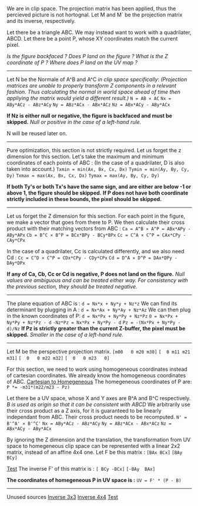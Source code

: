 We are in clip space.
The projection matrix has been applied, thus the percieved picture is not hortognal.
Let M and M` be the projection matrix and its inverse, respectively.

Let there be a triangle ABC.
We may instead want to work with a quadrilater, ABCD.
Let there be a point P, whose XY coordinates match the current pixel.

_Is the figure backfaced ?_
_Does P land on the figure ?_
_What is the Z coordinate of P ?_
_Where does P land on the UV map ?_

-------

Let N be the Normale of A^B and A^C *in clip space specifically*: _(Projection matrices are unable to properly transform Z components in a relevant fashion. Thus calculating the normal in world space ahead of time then appliying the matrix would yield a different result.)_
`N = AB ⨯ AC`
`Nx = ABy*ACz - ABz*ACy`
`Ny = ABz*ACx - ABx*ACz`
`Nz = ABx*ACy - ABy*ACx`

**If Nz is either null or negative, the figure is backfaced and must be skipped.**
_Null or positive in the case of a left-hand rule._

N will be reused later on.

--------

Pure optimization, this section is not strictly required.
Let us forget the z dimension for this section.
Let's take the maximum and minimum coordinates of each points of ABC :
(In the case of a quadrilater, D is also taken into account.)
`Txmin = min(Ax, Bx, Cx, Dx)`
`Tymin = min(Ay, By, Cy, Dy)`
`Txmax = max(Ax, Bx, Cx, Dx)`
`Tymax = max(Ay, By, Cy, Dy)`

**If both Ty's or both Tx's have the same sign, and are either are below -1 or above 1, the figure should be skipped.**
**If P does not have both coordinate strictly included in these bounds, the pixel should be skipped.**

--------

Let us forget the Z dimension for this section.
For each point in the figure, we make a vector that goes from there to P. We then calculate their cross product with their matching vectors from ABC : 
`Ca = A^B ⨯ A^P = ABx*APy - ABy*APx`
`Cb = B^C ⨯ B^P = BCx*BPy - BCy*BPx`
`Cc = C^A ⨯ C^P = CAx*CPy - CAy*CPx`

In the case of a quadrilater, Cc is calculated differently, and we also need Cd :
`Cc = C^D ⨯ C^P = CDx*CPy - CDy*CPx`
`Cd = D^A ⨯ D^P = DAx*DPy - DAy*DPx`

**If any of Ca, Cb, Cc or Cd is negative, P does not land on the figure.**
_Null values are ambiguous and can be treated either way. For consistency with the previous section, they should be treated negative._

--------

The plane equation of ABC is :
`d = Nx*x + Ny*y + Nz*z`
We can find its determinant by plugging in A : 
`d = Nx*Ax + Ny*Ay + Nz*Az`
We can then plug in the known coordinates of P:
`d = Nx*Px + Ny*Py + Nz*Pz`
`0 = Nx*Px + Ny*Py + Nz*Pz - d`
`-Nz*Pz = Nx*Px + Ny*Py - d`
`Pz = -(Nx*Px + Ny*Py - d)/Nz`
**If Pz is strictly greater than the current Z-buffer, the pixel must be skipped.**
_Smaller in the case of a left-hand rule._

--------

Let M be the perspective projection matrix.
`[m00   0 m20 m30]`
`[  0 m11 m21 m31]`
`[  0   0 m22 m32]`
`[  0   0 m23   0]`

For this section, we need to work using homogeneous coordinates instead of cartesian coordinates.
We already know the homogeneous coordinates of ABC.
[Cartesian to Homegeneous](Unproject.md)
The homegeneous coordinates of P are:
`P *= -m31*(m22/m23 - Pz)`

Let there be a UV space, whose X and Y axes are B^A and B^C respectively.
_B is used as origin so that it can be consistent with ABCD_
We arbitrarily use their cross product as a Z axis, for it is guaranteed to be linearly independant from ABC.
Their cross product needs to be recomputed.
`N' = B'^A' ⨯ B'^C'`
`Nx = ABy*ACz - ABz*ACy`
`Ny = ABz*ACx - ABx*ACz`
`Nz = ABx*ACy - ABy*ACx`

By ignoring the Z dimension and the translation, the transformation from UV space to homegeneous clip space can be represented with a linear 2x2 matrix, instead of an affine 4x4 one.
Let F be this matrix :
`[BAx BCx]`
`[BAy BCy]`

[Test](Inverse2x2.md)
The inverse F' of this matrix is :
`[ BCy -BCx]`
`[-BAy  BAx]`

**The coordinates of homegeneous P in UV space is :**
`UV = F' * (P - B)`

--------

Unused sources
[Inverse 3x3](https://www.mathsisfun.com/algebra/matrix-inverse.html)
[Inverse 4x4](https://stackoverflow.com/questions/2624422/efficient-4x4-matrix-inverse-affine-transform)
[Test](Inverse3x3.md)
